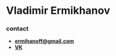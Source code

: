 # Vladimir Ermikhanov

### contact

- **<ermihanoff@gmail.com>**
- **[VK](https://vk.com/woksel "VK link")**
